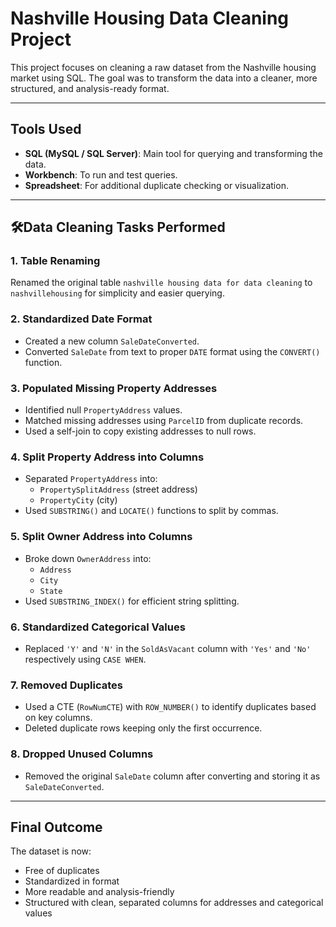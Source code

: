 # Nashville Housing Data Cleaning Project

This project focuses on cleaning a raw dataset from the Nashville housing market using SQL. The goal was to transform the data into a cleaner, more structured, and analysis-ready format.

---

## Tools Used

- **SQL (MySQL / SQL Server)**: Main tool for querying and transforming the data.
- **Workbench**: To run and test queries.
- **Spreadsheet**: For additional duplicate checking or visualization.

---

## 🛠Data Cleaning Tasks Performed

### 1. Table Renaming
Renamed the original table `nashville housing data for data cleaning` to `nashvillehousing` for simplicity and easier querying.

### 2. Standardized Date Format
- Created a new column `SaleDateConverted`.
- Converted `SaleDate` from text to proper `DATE` format using the `CONVERT()` function.

### 3. Populated Missing Property Addresses
- Identified null `PropertyAddress` values.
- Matched missing addresses using `ParcelID` from duplicate records.
- Used a self-join to copy existing addresses to null rows.

### 4. Split Property Address into Columns
- Separated `PropertyAddress` into:
  - `PropertySplitAddress` (street address)
  - `PropertyCity` (city)
- Used `SUBSTRING()` and `LOCATE()` functions to split by commas.

### 5. Split Owner Address into Columns
- Broke down `OwnerAddress` into:
  - `Address`
  - `City`
  - `State`
- Used `SUBSTRING_INDEX()` for efficient string splitting.

### 6. Standardized Categorical Values
- Replaced `'Y'` and `'N'` in the `SoldAsVacant` column with `'Yes'` and `'No'` respectively using `CASE WHEN`.

### 7. Removed Duplicates
- Used a CTE (`RowNumCTE`) with `ROW_NUMBER()` to identify duplicates based on key columns.
- Deleted duplicate rows keeping only the first occurrence.

### 8. Dropped Unused Columns
- Removed the original `SaleDate` column after converting and storing it as `SaleDateConverted`.

---

## Final Outcome

The dataset is now:
- Free of duplicates
- Standardized in format
- More readable and analysis-friendly
- Structured with clean, separated columns for addresses and categorical values


